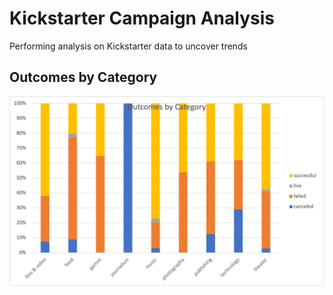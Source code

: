 # Kickstarter Campaign Analysis
Performing analysis on Kickstarter data to uncover trends

## Outcomes by Category

[comment]: # (This is not working to insert an image.)
![data-1-1-3-StarterBook.png](./resources/data-1-1-3-StarterBook.png)
